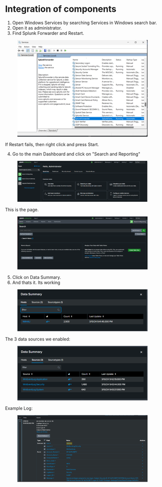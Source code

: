 # Integration of components

1. Open Windows Services by searching Services in Windows search bar.
2. Open it as administrator.
3. Find Splunk Forwarder and Restart.

<figure><img src="../.gitbook/assets/image (13).png" alt=""><figcaption></figcaption></figure>

If Restart fails, then right click and press Start.

4. Go to the main Dashboard and click on "Search and Reporting"

<figure><img src="../.gitbook/assets/image (14).png" alt=""><figcaption></figcaption></figure>

This is the page.

<figure><img src="../.gitbook/assets/image (15).png" alt=""><figcaption></figcaption></figure>

5. Click on Data Summary.
6. And thats it. Its working

<figure><img src="../.gitbook/assets/image.png" alt=""><figcaption></figcaption></figure>

The 3 data sources we enabled:

<figure><img src="../.gitbook/assets/image (1).png" alt=""><figcaption></figcaption></figure>

Example Log:

<figure><img src="../.gitbook/assets/image (2).png" alt=""><figcaption></figcaption></figure>
